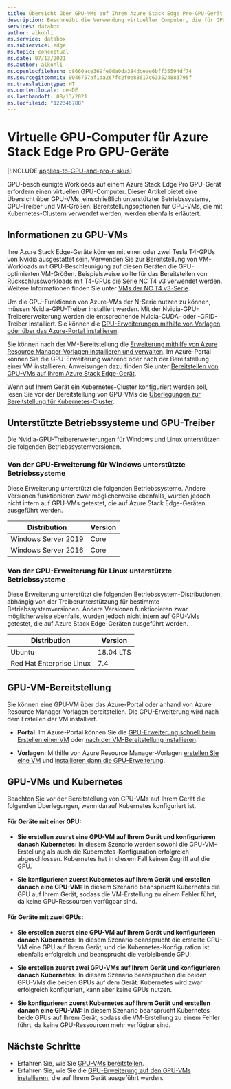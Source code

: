 ```yaml
---
title: Übersicht über GPU-VMs auf Ihrem Azure Stack Edge Pro-GPU-Gerät
description: Beschreibt die Verwendung virtueller Computer, die für GPU-beschleunigte Workloads auf Azure Stack Edge Pro mit GPU optimiert sind.
services: databox
author: alkohli
ms.service: databox
ms.subservice: edge
ms.topic: conceptual
ms.date: 07/13/2021
ms.author: alkohli
ms.openlocfilehash: d8660ace369fe0da0da384dceae6bff35594df74
ms.sourcegitcommit: 0046757af1da267fc2f0e88617c633524883795f
ms.translationtype: HT
ms.contentlocale: de-DE
ms.lasthandoff: 08/13/2021
ms.locfileid: "122346788"
---
```

# <a name="gpu-virtual-machines-for-azure-stack-edge-pro-gpu-devices"></a>Virtuelle GPU-Computer für Azure Stack Edge Pro GPU-Geräte

[!INCLUDE [applies-to-GPU-and-pro-r-skus](../../includes/azure-stack-edge-applies-to-gpu-pro-r-sku.md)]

GPU-beschleunigte Workloads auf einem Azure Stack Edge Pro GPU-Gerät erfordern einen virtuellen GPU-Computer. Dieser Artikel bietet eine Übersicht über GPU-VMs, einschließlich unterstützter Betriebssysteme, GPU-Treiber und VM-Größen. Bereitstellungsoptionen für GPU-VMs, die mit Kubernetes-Clustern verwendet werden, werden ebenfalls erläutert.

## <a name="about-gpu-vms"></a>Informationen zu GPU-VMs

Ihre Azure Stack Edge-Geräte können mit einer oder zwei Tesla T4-GPUs von Nvidia ausgestattet sein. Verwenden Sie zur Bereitstellung von VM-Workloads mit GPU-Beschleunigung auf diesen Geräten die GPU-optimierten VM-Größen. Beispielsweise sollte für das Bereitstellen von Rückschlussworkloads mit T4-GPUs die Serie NC T4 v3 verwendet werden. Weitere Informationen finden Sie unter [VMs der NC T4 v3-Serie](../virtual-machines/nct4-v3-series.md).

Um die GPU-Funktionen von Azure-VMs der N-Serie nutzen zu können, müssen Nvidia-GPU-Treiber installiert werden. Mit der Nvidia-GPU-Treibererweiterung werden die entsprechende Nvidia-CUDA- oder -GRID-Treiber installiert. Sie können die [GPU-Erweiterungen mithilfe von Vorlagen oder über das Azure-Portal installieren](#gpu-vm-deployment).

Sie können nach der VM-Bereitstellung die [Erweiterung mithilfe von Azure Resource Manager-Vorlagen installieren und verwalten](azure-stack-edge-gpu-deploy-virtual-machine-install-gpu-extension.md). Im Azure-Portal können Sie die GPU-Erweiterung während oder nach der Bereitstellung einer VM installieren. Anweisungen dazu finden Sie unter [Bereitstellen von GPU-VMs auf Ihrem Azure Stack Edge-Gerät](azure-stack-edge-gpu-deploy-gpu-virtual-machine.md).

Wenn auf Ihrem Gerät ein Kubernetes-Cluster konfiguriert werden soll, lesen Sie vor der Bereitstellung von GPU-VMs die [Überlegungen zur Bereitstellung für Kubernetes-Cluster](#gpu-vms-and-kubernetes).

## <a name="supported-os-and-gpu-drivers"></a>Unterstützte Betriebssysteme und GPU-Treiber 

Die Nvidia-GPU-Treibererweiterungen für Windows und Linux unterstützen die folgenden Betriebssystemversionen.

### <a name="supported-os-for-gpu-extension-for-windows"></a>Von der GPU-Erweiterung für Windows unterstützte Betriebssysteme

Diese Erweiterung unterstützt die folgenden Betriebssysteme. Andere Versionen funktionieren zwar möglicherweise ebenfalls, wurden jedoch nicht intern auf GPU-VMs getestet, die auf Azure Stack Edge-Geräten ausgeführt werden.

| Distribution | Version |
|---|---|
| Windows Server 2019 | Core |
| Windows Server 2016 | Core |

### <a name="supported-os-for-gpu-extension-for-linux"></a>Von der GPU-Erweiterung für Linux unterstützte Betriebssysteme

Diese Erweiterung unterstützt die folgenden Betriebssystem-Distributionen, abhängig von der Treiberunterstützung für bestimmte Betriebssystemversionen. Andere Versionen funktionieren zwar möglicherweise ebenfalls, wurden jedoch nicht intern auf GPU-VMs getestet, die auf Azure Stack Edge-Geräten ausgeführt werden.

| Distribution | Version |
|---|---|
| Ubuntu | 18.04 LTS |
| Red Hat Enterprise Linux | 7.4 |

## <a name="gpu-vm-deployment"></a>GPU-VM-Bereitstellung

Sie können eine GPU-VM über das Azure-Portal oder anhand von Azure Resource Manager-Vorlagen bereitstellen. Die GPU-Erweiterung wird nach dem Erstellen der VM installiert.<!--Wording still needs work!-->

- **Portal:** Im Azure-Portal können Sie die [GPU-Erweiterung schnell beim Erstellen einer VM](azure-stack-edge-gpu-deploy-gpu-virtual-machine.md#create-gpu-vms) oder [nach der VM-Bereitstellung installieren]().<!--Can they remove the GPU extension. Tomorrow, create a new GPU VM to test.-->

- **Vorlagen:** Mithilfe von Azure Resource Manager-Vorlagen [erstellen Sie eine VM](azure-stack-edge-gpu-deploy-gpu-virtual-machine.md#install-gpu-extension-after-deployment) und [installieren dann die GPU-Erweiterung](azure-stack-edge-gpu-deploy-virtual-machine-install-gpu-extension.md).


## <a name="gpu-vms-and-kubernetes"></a>GPU-VMs und Kubernetes

Beachten Sie vor der Bereitstellung von GPU-VMs auf Ihrem Gerät die folgenden Überlegungen, wenn darauf Kubernetes konfiguriert ist.

#### <a name="for-1-gpu-device"></a>Für Geräte mit einer GPU: 

- **Sie erstellen zuerst eine GPU-VM auf Ihrem Gerät und konfigurieren danach Kubernetes:** In diesem Szenario werden sowohl die GPU-VM-Erstellung als auch die Kubernetes-Konfiguration erfolgreich abgeschlossen. Kubernetes hat in diesem Fall keinen Zugriff auf die GPU.

- **Sie konfigurieren zuerst Kubernetes auf Ihrem Gerät und erstellen danach eine GPU-VM:** In diesem Szenario beansprucht Kubernetes die GPU auf Ihrem Gerät, sodass die VM-Erstellung zu einem Fehler führt, da keine GPU-Ressourcen verfügbar sind.

#### <a name="for-2-gpu-device"></a>Für Geräte mit zwei GPUs:

- **Sie erstellen zuerst eine GPU-VM auf Ihrem Gerät und konfigurieren danach Kubernetes:** In diesem Szenario beansprucht die erstellte GPU-VM eine GPU auf Ihrem Gerät, und die Kubernetes-Konfiguration ist ebenfalls erfolgreich und beansprucht die verbleibende GPU. 

- **Sie erstellen zuerst zwei GPU-VMs auf Ihrem Gerät und konfigurieren danach Kubernetes:** In diesem Szenario beanspruchen die beiden GPU-VMs die beiden GPUs auf dem Gerät. Kubernetes wird zwar erfolgreich konfiguriert, kann aber keine GPUs nutzen. 

- **Sie konfigurieren zuerst Kubernetes auf Ihrem Gerät und erstellen danach eine GPU-VM:** In diesem Szenario beansprucht Kubernetes beide GPUs auf Ihrem Gerät, sodass die VM-Erstellung zu einem Fehler führt, da keine GPU-Ressourcen mehr verfügbar sind.

<!--Li indicated that this is fixed. If you have GPU VMs running on your device and Kubernetes is also configured, then anytime the VM is deallocated (when you stop or remove a VM using Stop-AzureRmVM or Remove-AzureRmVM), there is a risk that the Kubernetes cluster will claim all the GPUs available on the device. In such an instance, you will not be able to restart the GPU VMs deployed on your device or create GPU VMs. -->

## <a name="next-steps"></a>Nächste Schritte
- Erfahren Sie, wie Sie [GPU-VMs bereitstellen](azure-stack-edge-gpu-deploy-gpu-virtual-machine.md).
- Erfahren Sie, wie Sie die [GPU-Erweiterung auf den GPU-VMs installieren](azure-stack-edge-gpu-deploy-virtual-machine-install-gpu-extension.md), die auf Ihrem Gerät ausgeführt werden.
